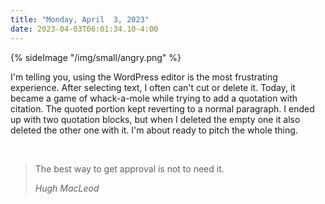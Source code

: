 ```yaml
---
title: "Monday, April  3, 2023"
date: 2023-04-03T06:01:34.10-4:00
---
```


{% sideImage "/img/small/angry.png" %}

I'm telling you, using the WordPress editor is the most frustrating experience. After selecting text, I often can't cut or delete it. Today, it became a game of whack-a-mole while trying to add a quotation with citation. The quoted portion kept reverting to a normal paragraph. I ended up with two quotation blocks, but when I deleted the empty one it also deleted the other one with it. I'm about ready to pitch the whole thing.

<br>

> The best way to get approval is not to need it.
> 
> <cite>Hugh MacLeod</cite>
